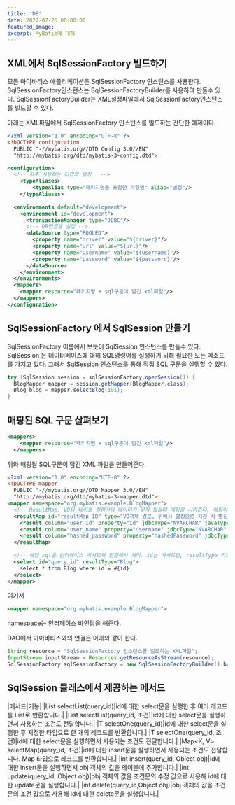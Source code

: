 ```yaml
---
title: 'DB'
date: 2022-07-25 00:00:00
featured_image: 
excerpt: MyBatis에 대해
---
```

## XML에서 SqlSessionFactory 빌드하기

모든 마이바티스 애플리케이션은 SqlSessionFactory 인스턴스를 사용한다. SqlSessionFactory인스턴스는 SqlSessionFactoryBuilder를 사용하여 만들수 있다. SqlSessionFactoryBuilder는 XML설정파일에서 SqlSessionFactory인스턴스를 빌드할 수 있다.

아래는 XML파일에서 SqlSessionFactory 인스턴스를 빌드하는 간단한 예제이다.
```xml
<?xml version="1.0" encoding="UTF-8" ?>
<!DOCTYPE configuration
  PUBLIC "-//mybatis.org//DTD Config 3.0//EN"
  "http://mybatis.org/dtd/mybatis-3-config.dtd">

<configuration>
  <!-- 자주 사용하는 타입의 별칭	-->
	<typeAliases>
		<typeAlias type="패키지명을 포함한 파일명" alias="별칭"/>
	</typeAliases>
  
  <environments default="development">
    <environment id="development">
      <transactionManager type="JDBC"/>
      <!-- DB연결을 설정 -->
      <dataSource type="POOLED">
        <property name="driver" value="${driver}"/>
        <property name="url" value="${url}"/>
        <property name="username" value="${username}"/>
        <property name="password" value="${password}"/>
      </dataSource>
    </environment>
  </environments>
  <mappers>
    <mapper resource="패키지명 + sql구문이 담긴 xml파일"/>
  </mappers>
</configuration>
```
## SqlSessionFactory 에서 SqlSession 만들기
SqlSessionFactory 이름에서 보듯이 SqlSession 인스턴스를 만들수 있다. SqlSession 은 데이터베이스에 대해 SQL명령어를 실행하기 위해 필요한 모든 메소드를 가지고 있다. 그래서 SqlSession 인스턴스를 통해 직접 SQL 구문을 실행할 수 있다.
```java
try (SqlSession session = sqlSessionFactory.openSession()) {
  BlogMapper mapper = session.getMapper(BlogMapper.class);
  Blog blog = mapper.selectBlog(101);
}
```
## 매핑된 SQL 구문 살펴보기

```xml
<mappers>
    <mapper resource="패키지명 + sql구문이 담긴 xml파일"/>
  </mappers>
```
위와 매핑될 SQL구문이 담긴 XML 파일을 만들어준다.

```xml
<?xml version="1.0" encoding="UTF-8" ?>
<!DOCTYPE mapper
  PUBLIC "-//mybatis.org//DTD Mapper 3.0//EN"
  "http://mybatis.org/dtd/mybatis-3-mapper.dtd">
<mapper namespace="org.mybatis.example.BlogMapper">
  <!-- ResultMap: VO와 테이블 컬럼간의 데이터가 맞지 않을떄 매핑을 시켜준다. 매핑이 필요없을 시 x -->
  <resultMap id="resultMap ID" type="VO객체 경로, 위에서 별칭으로 지정 시 별칭 명">
    <result column="user_id" property="id" jdbcType="NVARCHAR" javaType="String"/>
    <result column="user_name" property="username" jdbcType="NVARCHAR" javaType="String"/>
    <result column="hashed_password" property="hashedPassword" jdbcType="NVARCHAR" javaType="String"/>
  </resultMap>   
	
  <!-- 해당 sql을 인터페이스 메서드와 연결해서 처리. id는 메서드명, resultType 리턴, parameterType 매개변수 -->
  <select id="query_id" resultType="Blog">
    select * from Blog where id = #{id}
  </select>
</mapper>
```

여기서 

```xml
<mapper namespace="org.mybatis.example.BlogMapper">
```
namespace는 인터페이스 바인딩을 해준다.

DAO에서 마이바티스와의 연결은 아래와 같이 한다.

```java
String resource = "SqlSessionFactory 인스턴스를 빌드하는 XML파일";
InputStream inputStream = Resources.getResourceAsStream(resource);
SqlSessionFactory sqlSessionFactory = new SqlSessionFactoryBuilder().build(inputStream);
```

## SqlSession 클래스에서 제공하는 메서드

|메서드|기능|
|List selectList(query_id)|id에 대한 select문을 실행한 후 여러 레코드를 List로 반환합니다.|
|List selectList(query_id, 조건)|id에 대한 select문을 실행하면서 사용하는 조건도 전달합니다.|
|T selectOne(query_id)|id에 대한 select문을 실행한 후 지정한 타입으로 한 개의 레코드를 반환합니다.|
|T selectOne(query_id, 조건)|id에 대한 select문을 실행하면서 사용되는 조건도 전달합니다.|
|Map<K, V> selectMap(query_id, 조건)|id에 대한 insert문을 실행하면서 사용되는 조건도 전달합니다. Map 타입으로 레코드를 반환합니다.|
|int insert(query_id, Object obj)|id에 대한 insert문을 실행하면서 obj 객체의 값을 테이블에 추가합니다.|
|int update(query_id, Object obj)|obj 객체의 값을 조건문의 수정 값으로 사용해 id에 대한 update문을 실행합니다.|
|int delete(query_id,Object obj)|obj 객체의 값을 조건문의 조건 값으로  사용해 id에 대한 delete문을 실행합니다.|

